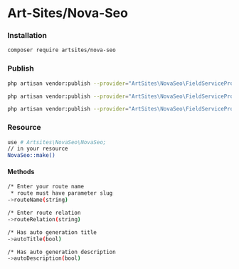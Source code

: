 # Art-Sites/Nova-Seo

### Installation
```sh
composer require artsites/nova-seo
```

### Publish
```sh
php artisan vendor:publish --provider="ArtSites\NovaSeo\FieldServiceProvider" --tag="migration"

php artisan vendor:publish --provider="ArtSites\NovaSeo\FieldServiceProvider" --tag="model"

php artisan vendor:publish --provider="ArtSites\NovaSeo\FieldServiceProvider" --tag="nova-resource"
```

### Resource 

```sh
use # Artsites\NovaSeo\NovaSeo;
// in your resource 
NovaSeo::make()
```

#### Methods
```sh
/* Enter your route name
 * route must have parameter slug 
->routeName(string)

/* Enter route relation
->routeRelation(string)

/* Has auto generation title
->autoTitle(bool)

/* Has auto generation description
->autoDescription(bool)
```
